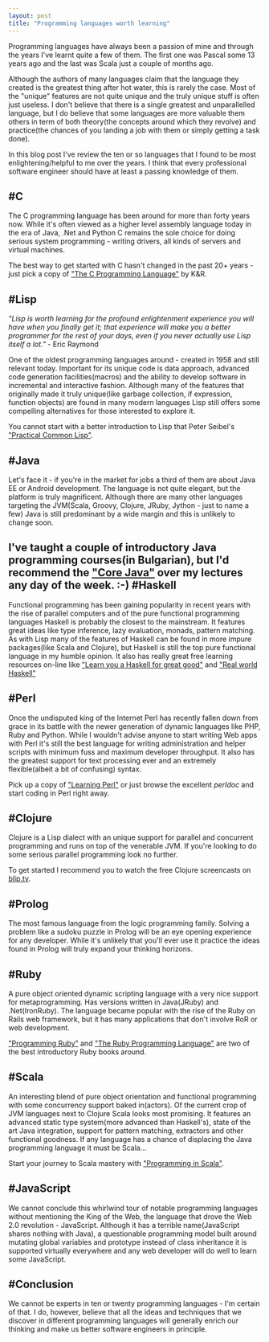 ```yaml
---
layout: post
title: "Programming languages worth learning"
---
```


Programming languages have always been a passion of mine and through
the years I've learnt quite a few of them. The first one was Pascal
some 13 years ago and the last was Scala just a couple of months ago.

Although the authors of many languages claim that the language they
created is the greatest thing after hot water, this is rarely the
case. Most of the "unique" features are not quite unique and the truly
unique stuff is often just useless. I don't believe that there is a
single greatest and unparallelled language, but I do believe that some
languages are more valuable them others in term of both theory(the
concepts around which they revolve) and practice(the chances of you
landing a job with them or simply getting a task done).

In this blog post I've review the ten or so languages that I found to
be most enlightening/helpful to me over the years. I think that every
professional software engineer should have at least a passing
knowledge of them.

#C
---
The C programming language has been around for more than forty years
now. While it's often viewed as a higher level assembly language today
in the era of Java, .Net and Python C remains the sole choice for
doing serious system programming - writing drivers, all kinds of
servers and virtual machines. 

The best way to get started with C
hasn't changed in the past 20+ years - just pick a copy of ["The C
Programming Language"](http://www.amazon.com/Programming-Language-2nd-Brian-Kernighan/dp/0131103628) by K&R.

#Lisp 
--- 
_"Lisp is worth learning for the profound enlightenment
experience you will have when you finally get it; that experience will
make you a better programmer for the rest of your days, even if you
never actually use Lisp itself a lot."_ - Eric Raymond

One of the oldest programming languages around - created in 1958 and
still relevant today. Important for its unique code is data approach,
advanced code generation facilities(macros) and the ability to develop
software in incremental and interactive fashion. Although many of the
features that originally made it truly unique(like garbage collection,
if expression, function objects) are found in many modern languages
Lisp still offers some compelling alternatives for those interested to
explore it. 

You cannot start with a better introduction to Lisp that
Peter Seibel's ["Practical Common Lisp"](http://www.gigamonkeys.com/book/).

#Java
---
Let's face it - if you're in the market for jobs a third of them are
about Java EE or Android development. The language is not quite
elegant, but the platform is truly magnificent. Although there are
many other languages targeting the JVM(Scala, Groovy, Clojure, JRuby,
Jython - just to name a few) Java is still predominant by a wide
margin and this is unlikely to change soon.

I've taught a couple of introductory Java programming courses(in
Bulgarian), but I'd recommend the ["Core Java"](http://www.amazon.com/Core-Java-TM-I--Fundamentals-8th/dp/0132354764/ref=sr_1_1?s=books&ie=UTF8&qid=1303901341&sr=1-1) over my lectures any day of
the week. :-)
#Haskell
---
Functional programming has been gaining popularity in recent years
with the rise of parallel computers and of the pure functional
programming languages Haskell is probably the closest to the
mainstream. It features great ideas like type inference, lazy
evaluation, monads, pattern matching. As with Lisp many of the
features of Haskell can be found in more impure packages(like Scala
and Clojure), but Haskell is still the top pure functional language in
my humble opinion. It also has really great free learning resources
on-line like ["Learn you a Haskell for great good"](http://learnyouahaskell.com/) and ["Real world
Haskell"](http://book.realworldhaskell.org/read/)

#Perl
---
Once the undisputed king of the Internet Perl has recently fallen down
from grace in its battle with the newer generation of dynamic
languages like PHP, Ruby and Python. While I wouldn't advise anyone to
start writing Web apps with Perl it's still the best language for
writing administration and helper scripts with minimum fuss and maximum
developer throughput. It also has the greatest support for text
processing ever and an extremely flexible(albeit a bit of confusing)
syntax. 

Pick up a copy of ["Learning Perl"](http://oreilly.com/catalog/9780596520113) or just browse the excellent
*perldoc* and start coding in Perl right away.

#Clojure
---
Clojure is a Lisp dialect with an unique support for parallel and
concurrent programming and runs on top of the venerable JVM. If you're
looking to do some serious parallel programming look no further.

To get started I recommend you to watch the free Clojure screencasts
on [blip.tv](http://clojure.blip.tv/).

#Prolog
--- 
The most famous language from the logic programming family. Solving a
problem like a sudoku puzzle in Prolog will be an eye opening
experience for any developer. While it's unlikely that you'll ever use
it practice the ideas found in Prolog will truly expand your thinking
horizons.

#Ruby
---
A pure object oriented dynamic scripting language with a very nice support for
metaprogramming. Has versions written in Java(JRuby) and
.Net(IronRuby). The language became popular with the rise of the Ruby
on Rails web framework, but it has many applications that don't
involve RoR or web development. 

["Programming Ruby"](http://www.amazon.com/Programming-Ruby-1-9-Pragmatic-Programmers/dp/1934356085/ref=sr_1_1?s=books&ie=UTF8&qid=1303901367&sr=1-1) and ["The Ruby Programming Language"](http://www.amazon.com/Ruby-Programming-Language-David-Flanagan/dp/0596516177/ref=sr_1_3?s=books&ie=UTF8&qid=1303901367&sr=1-3) are two of the
best introductory Ruby books around.

#Scala
---
An interesting blend of pure object orientation and functional
programming with some concurrency support baked in(actors). Of the
current crop of JVM languages next to Clojure Scala looks most
promising. It features an advanced static type system(more advanced
than Haskell's), state of the art Java integration, support for
pattern matching, extractors and other functional goodness. If any
language has a chance of displacing the Java programming language it
must be Scala...

Start your journey to Scala mastery with
["Programming in Scala"](http://www.artima.com/pins1ed/).

#JavaScript
---
We cannot conclude this whirlwind tour of notable programming
languages without mentioning the King of the Web, the language that
drove the Web 2.0 revolution - JavaScript. Although it has a terrible
name(JavaScript shares nothing with Java), a questionable programming
model built around mutating global variables and prototype instead of
class inheritance it is supported virtually everywhere and any web
developer will do well to learn some JavaScript.

#Conclusion
---
We cannot be experts in ten or twenty programming languages - I'm
certain of that. I do,
however, believe that all the ideas and techniques that we discover in
different programming languages will generally enrich our thinking and
make us better software engineers in principle.
